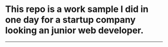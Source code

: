 # This repo is a work sample I did in one day for a startup company looking an junior web developer.
---
